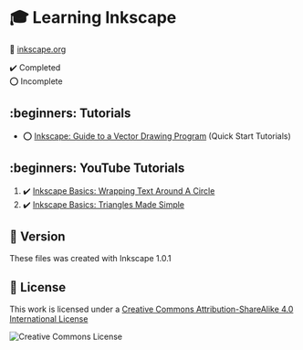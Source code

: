 # :mortar_board: Learning Inkscape

:link: [inkscape.org](https://inkscape.org/)

:heavy_check_mark: Completed  
:o: Incomplete

## :beginners: Tutorials

- :o: [Inkscape: Guide to a Vector Drawing Program](quick-start-examples/) (Quick Start Tutorials)

## :beginners: YouTube Tutorials

1. :heavy_check_mark: [Inkscape Basics: Wrapping Text Around A Circle](https://www.youtube.com/watch?v=XFFZXgBtNlg)
2. :heavy_check_mark: [Inkscape Basics: Triangles Made Simple](https://www.youtube.com/watch?v=JE0l0xDxA9c)

## :memo: Version

These files was created with Inkscape 1.0.1

## :page_with_curl: License

This work is licensed under a [Creative Commons Attribution-ShareAlike 4.0 International License](http://creativecommons.org/licenses/by-sa/4.0/)

![Creative Commons License](https://i.creativecommons.org/l/by-sa/4.0/88x31.png)

